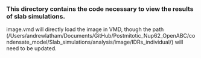 ### This directory contains the code necessary to view the results of slab simulations.
image.vmd will directly load the image in VMD, though the path (/Users/andrewlatham/Documents/GitHub/Postmitotic_Nup62_OpenABC/condensate_model/Slab_simulations/analysis/image/IDRs_individual/) will need to be updated.
